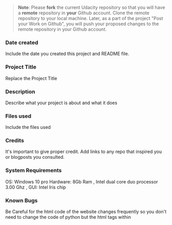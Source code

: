 > **Note**: Please **fork** the current Udacity repository so that you will have a **remote** repository in **your** Github account. Clone the remote repository to your local machine. Later, as a part of the project "Post your Work on Github", you will push your proposed changes to the remote repository in your Github account.

### Date created

Include the date you created this project and README file.

### Project Title

Replace the Project Title

### Description

Describe what your project is about and what it does

### Files used

Include the files used

### Credits

It's important to give proper credit. Add links to any repo that inspired you or blogposts you consulted.

### System Requirements

OS: Windows 10 pro
Hardware: 8Gb Ram , Intel dual core duo processor 3.00 Ghz , GUI: Intel Iris chip

### Known Bugs

Be Careful for the html code of the website changes frequently so you don't need to change the code
of python but the html tags within
